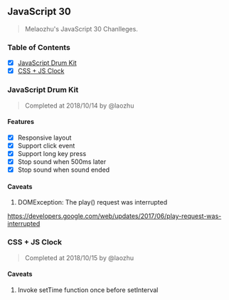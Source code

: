 ## JavaScript 30

> Melaozhu's JavaScript 30 Chanlleges.

### Table of Contents

- [x] [JavaScript Drum Kit](#javaScript-drum-kit)
- [x] [CSS + JS Clock](#css-js-clock)

### JavaScript Drum Kit

> Completed at 2018/10/14 by @laozhu

#### Features

- [x] Responsive layout
- [x] Support click event
- [x] Support long key press
- [x] Stop sound when 500ms later
- [x] Stop sound when sound ended

#### Caveats

1. DOMException: The play() request was interrupted

<https://developers.google.com/web/updates/2017/06/play-request-was-interrupted>

### CSS + JS Clock

> Completed at 2018/10/15 by @laozhu

#### Caveats

1. Invoke setTime function once before setInterval
